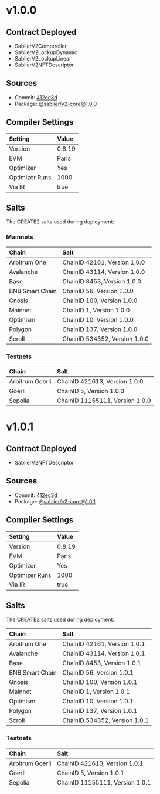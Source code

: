 # v1.0.0

## Contract Deployed

- SablierV2Comptroller
- SablierV2LockupDynamic
- SablierV2LockupLinear
- SablierV2NFTDescriptor

## Sources

- Commit: [412ec3d](https://github.com/sablier-labs/lockup/commit/412ec3d3998a766507de96afdb26c797d2ae491d)
- Package: [@sablier/v2-core@1.0.0](https://npmjs.com/package/@sablier/v2-core/v/1.0.0)

## Compiler Settings

| Setting        | Value  |
| :------------- | :----- |
| Version        | 0.8.19 |
| EVM            | Paris  |
| Optimizer      | Yes    |
| Optimizer Runs | 1000   |
| Via IR         | true   |

## Salts

The CREATE2 salts used during deployment:

### Mainnets

| Chain           | Salt                          |
| :-------------- | :---------------------------- |
| Arbitrum One    | ChainID 42161, Version 1.0.0  |
| Avalanche       | ChainID 43114, Version 1.0.0  |
| Base            | ChainID 8453, Version 1.0.0   |
| BNB Smart Chain | ChainID 56, Version 1.0.0     |
| Gnosis          | ChainID 100, Version 1.0.0    |
| Mainnet         | ChainID 1, Version 1.0.0      |
| Optimism        | ChainID 10, Version 1.0.0     |
| Polygon         | ChainID 137, Version 1.0.0    |
| Scroll          | ChainID 534352, Version 1.0.0 |

### Testnets

| Chain           | Salt                            |
| :-------------- | :------------------------------ |
| Arbitrum Goerli | ChainID 421613, Version 1.0.0   |
| Goerli          | ChainID 5, Version 1.0.0        |
| Sepolia         | ChainID 11155111, Version 1.0.0 |

# v1.0.1

## Contract Deployed

- SablierV2NFTDescriptor

## Sources

- Commit: [412ec3d](https://github.com/sablier-labs/lockup/commit/412ec3d3998a766507de96afdb26c797d2ae491d)
- Package: [@sablier/v2-core@1.0.1](https://npmjs.com/package/@sablier/v2-core/v/1.0.1)

## Compiler Settings

| Setting        | Value  |
| :------------- | :----- |
| Version        | 0.8.19 |
| EVM            | Paris  |
| Optimizer      | Yes    |
| Optimizer Runs | 1000   |
| Via IR         | true   |

## Salts

The CREATE2 salts used during deployment:

| Chain           | Salt                          |
| :-------------- | :---------------------------- |
| Arbitrum One    | ChainID 42161, Version 1.0.1  |
| Avalanche       | ChainID 43114, Version 1.0.1  |
| Base            | ChainID 8453, Version 1.0.1   |
| BNB Smart Chain | ChainID 56, Version 1.0.1     |
| Gnosis          | ChainID 100, Version 1.0.1    |
| Mainnet         | ChainID 1, Version 1.0.1      |
| Optimism        | ChainID 10, Version 1.0.1     |
| Polygon         | ChainID 137, Version 1.0.1    |
| Scroll          | ChainID 534352, Version 1.0.1 |

### Testnets

| Chain           | Salt                            |
| :-------------- | :------------------------------ |
| Arbitrum Goerli | ChainID 421613, Version 1.0.1   |
| Goerli          | ChainID 5, Version 1.0.1        |
| Sepolia         | ChainID 11155111, Version 1.0.1 |

